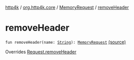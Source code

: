 [http4k](../../index.md) / [org.http4k.core](../index.md) / [MemoryRequest](index.md) / [removeHeader](./remove-header.md)

# removeHeader

`fun removeHeader(name: `[`String`](https://kotlinlang.org/api/latest/jvm/stdlib/kotlin/-string/index.html)`): `[`MemoryRequest`](index.md) [(source)](https://github.com/http4k/http4k/blob/master/http4k-core/src/main/kotlin/org/http4k/core/http.kt#L169)

Overrides [Request.removeHeader](../-request/remove-header.md)

